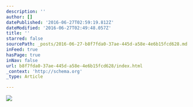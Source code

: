 ```yaml
---
description: ''
author: []
datePublished: '2016-06-27T02:59:19.812Z'
dateModified: '2016-06-27T02:49:48.057Z'
title: ''
starred: false
sourcePath: _posts/2016-06-27-b8f7fda0-37ae-445d-a58e-4e6b15fcd628.md
inFeed: true
hasPage: true
inNav: false
url: b8f7fda0-37ae-445d-a58e-4e6b15fcd628/index.html
_context: 'http://schema.org'
_type: Article

---
```

![](https://the-grid-user-content.s3-us-west-2.amazonaws.com/c630876b-e881-4804-a82a-10aa6f9fdda9.png)